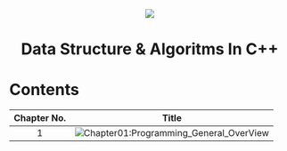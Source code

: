 <div align="center" >
<image src="https://github.com/Islam-Turky/Data-structure-Algorithms-With-C-/blob/34650568564ecca46c5cb84f964a76e0485ad86a/c%2B%2B.png" />
</div>

<h1 align="center" >Data Structure & Algoritms In C++</h1>

# Contents

| Chapter No. |                                                                             Title                                                                              |
| :---------: | :------------------------------------------------------------------------------------------------------------------------------------------------------------: |
|      1      | ![Chapter01:Programming_General_OverView](https://github.com/Islam-Turky/Data-structure-Algorithms-With-C-/tree/master/Chapter01:Programming_General_OverView) |
